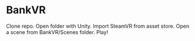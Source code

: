 # BankVR

Clone repo.
Open folder with Unity.
Import SteamVR from asset store.
Open a scene from BankVR/Scenes folder.
Play!
